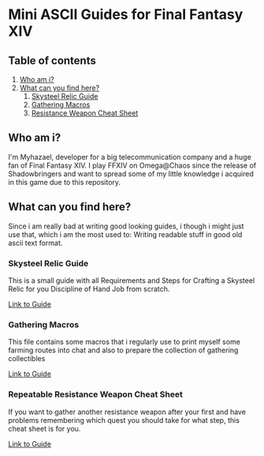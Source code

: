 # Mini ASCII Guides for Final Fantasy XIV

## Table of contents
1. [Who am i?](#introduction)
2. [What can you find here?](#whatcanyoufind)
    1. [Skysteel Relic Guide](#skysteel_relic)
    2. [Gathering Macros](#gathering_macros)
    3. [Resistance Weapon Cheat Sheet](#resistance_weapons)

<a name="introduction"></a>
## Who am i?
I'm Myhazael, developer for a big telecommunication company and a huge fan of Final Fantasy XIV. I play FFXIV on Omega@Chaos since the release of Shadowbringers and want to spread some of my little knowledge i acquired in this game due to this repository.

<a name="whatcanyoufind"></a>
## What can you find here?
Since i am really bad at writing good looking guides, i though i might just use that, which i am the most used to: Writing readable stuff in good old ascii text format.

<a name="skysteel_relic"></a>
### Skysteel Relic Guide
This is a small guide with all Requirements and Steps for Crafting a Skysteel Relic for you Discipline of Hand Job from scratch.

[Link to Guide](https://raw.githubusercontent.com/beltroix/ffxiv_asciiguides/main/skysteel_relic.txt) 

<a name="gathering_macros"></a>
### Gathering Macros
This file contains some macros that i regularly use to print myself some farming routes into chat and also to prepare the collection of gathering collectibles

[Link to Guide](https://raw.githubusercontent.com/beltroix/ffxiv_asciiguides/main/gathering_macros.txt) 

<a name="resistance_weapons"></a>
### Repeatable Resistance Weapon Cheat Sheet
If you want to gather another resistance weapon after your first and have problems remembering which quest you should take for what step, this cheat sheet is for you.

[Link to Guide](https://raw.githubusercontent.com/beltroix/ffxiv_asciiguides/main/resistance_weapons.txt) 

